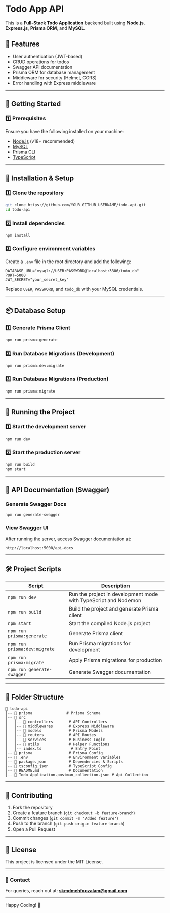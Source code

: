 # Todo App API

This is a **Full-Stack Todo Application** backend built using **Node.js**, **Express.js**, **Prisma ORM**, and **MySQL**.

## 📌 Features

- User authentication (JWT-based)
- CRUD operations for todos
- Swagger API documentation
- Prisma ORM for database management
- Middleware for security (Helmet, CORS)
- Error handling with Express middleware

---

## 🚀 Getting Started

### 1️⃣ Prerequisites

Ensure you have the following installed on your machine:

- [Node.js](https://nodejs.org/) (v18+ recommended)
- [MySQL](https://www.mysql.com/)
- [Prisma CLI](https://www.prisma.io/docs/concepts/components/prisma-cli)
- [TypeScript](https://www.typescriptlang.org/)

---

## 🔧 Installation & Setup

### 1️⃣ Clone the repository

```bash
git clone https://github.com/YOUR_GITHUB_USERNAME/todo-api.git
cd todo-api
```

### 2️⃣ Install dependencies

```bash
npm install
```

### 3️⃣ Configure environment variables

Create a `.env` file in the root directory and add the following:

```env
DATABASE_URL="mysql://USER:PASSWORD@localhost:3306/todo_db"
PORT=5000
JWT_SECRET="your_secret_key"
```

Replace `USER`, `PASSWORD`, and `todo_db` with your MySQL credentials.

---

## 📦 Database Setup

### 1️⃣ Generate Prisma Client
```bash
npm run prisma:generate
```

### 2️⃣ Run Database Migrations (Development)
```bash
npm run prisma:dev:migrate
```

### 3️⃣ Run Database Migrations (Production)
```bash
npm run prisma:migrate
```

---

## 🚀 Running the Project

### 1️⃣ Start the development server
```bash
npm run dev
```

### 2️⃣ Start the production server
```bash
npm run build
npm start
```

---

## 📜 API Documentation (Swagger)

### Generate Swagger Docs
```bash
npm run generate-swagger
```

### View Swagger UI
After running the server, access Swagger documentation at:

```
http://localhost:5000/api-docs
```

---

## 🛠 Project Scripts

| Script                  | Description |
|-------------------------|-------------|
| `npm run dev`           | Run the project in development mode with TypeScript and Nodemon |
| `npm run build`         | Build the project and generate Prisma client |
| `npm start`            | Start the compiled Node.js project |
| `npm run prisma:generate` | Generate Prisma client |
| `npm run prisma:dev:migrate` | Run Prisma migrations for development |
| `npm run prisma:migrate` | Apply Prisma migrations for production |
| `npm run generate-swagger` | Generate Swagger documentation |

---

## 🎯 Folder Structure

```
📂 todo-api
│-- 📂 prisma               # Prisma Schema
│-- 📂 src
│   │-- 📂 controllers       # API Controllers
│   │-- 📂 middlewares       # Express Middleware
│   │-- 📂 models            # Prisma Models
│   │-- 📂 routers           # API Routes
│   │-- 📂 services          # Business Logic
│   │-- 📂 utils             # Helper Functions
│   │-- index.ts             # Entry Point
│-- 📂 prisma                # Prisma Config
│-- 📜 .env                  # Environment Variables
│-- 📜 package.json          # Dependencies & Scripts
│-- 📜 tsconfig.json         # TypeScript Config
│-- 📜 README.md             # Documentation
│-- 📜 Todo Application.postman_collection.json # Api Collection
```
---

## 🤝 Contributing

1. Fork the repository
2. Create a feature branch (`git checkout -b feature-branch`)
3. Commit changes (`git commit -m 'Added feature'`)
4. Push to the branch (`git push origin feature-branch`)
5. Open a Pull Request

---

## 📜 License

This project is licensed under the MIT License.

---

### 📧 Contact

For queries, reach out at: **skmdmehfoozalam@gmail.com**

---

Happy Coding! 🚀

